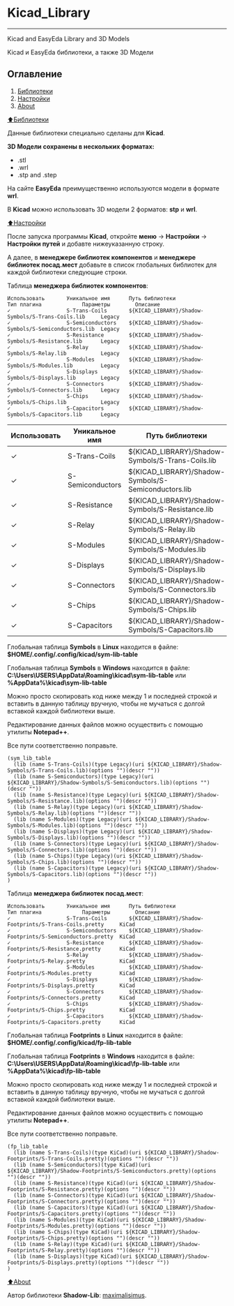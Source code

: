 # Kicad_Library

****************************

Kicad and EasyEda Library and 3D Models

Kicad и EasyEda библиотеки, а также 3D Модели

## Оглавление

1. [Библиотеки](#Библиотеки)
2. [Настройки](#Настройки)
3. [About](#About)

[:arrow_up:Библиотеки](#Библиотеки)

Данные библиотеки специально сделаны для **Kicad**.

**3D Модели сохранены в нескольких форматах:**
* .stl
* .wrl
* .stp and .step

На сайте **EasyEda** преимущественно используются модели в формате **wrl**.

В **Kicad** можно использовать 3D модели 2 форматов: **stp** и **wrl**.

[:arrow_up:Настройки](#Настройки)

После запуска программы **Kicad**, откройте **меню** -> **Настройки** -> **Настройки путей** и добавте нижеуказанную строку.

А далее, в **менеджере библиотек компонентов** и **менеджере библиотек посад.мест** добавьте в список глобальных библиотек для каждой библиотеки следующие строки.

Таблица **менеджера библиотек компонентов**:
```
Использовать       Уникальное имя      Путь библиотеки                                       Тип плагина             Параметры        Описание
✓                  S-Trans-Coils       ${KICAD_LIBRARY}/Shadow-Symbols/S-Trans-Coils.lib     Legacy
✓                  S-Semiconductors    ${KICAD_LIBRARY}/Shadow-Symbols/S-Semiconductors.lib  Legacy
✓                  S-Resistance        ${KICAD_LIBRARY}/Shadow-Symbols/S-Resistance.lib      Legacy
✓                  S-Relay             ${KICAD_LIBRARY}/Shadow-Symbols/S-Relay.lib           Legacy
✓                  S-Modules           ${KICAD_LIBRARY}/Shadow-Symbols/S-Modules.lib         Legacy
✓                  S-Displays          ${KICAD_LIBRARY}/Shadow-Symbols/S-Displays.lib        Legacy
✓                  S-Connectors        ${KICAD_LIBRARY}/Shadow-Symbols/S-Connectors.lib      Legacy
✓                  S-Chips             ${KICAD_LIBRARY}/Shadow-Symbols/S-Chips.lib           Legacy
✓                  S-Capacitors        ${KICAD_LIBRARY}/Shadow-Symbols/S-Capacitors.lib      Legacy
```

| Использовать  | Уникальное имя   | Путь библиотеки                                      | Тип плагина | Параметры | Описание |
| --------------| -----------------| -----------------------------------------------------| ------------| ----------| ---------|
| ✓             | S-Trans-Coils    | ${KICAD_LIBRARY}/Shadow-Symbols/S-Trans-Coils.lib    | Legacy      |           |          |
| ✓             | S-Semiconductors | ${KICAD_LIBRARY}/Shadow-Symbols/S-Semiconductors.lib | Legacy      |           |          |
| ✓             | S-Resistance     | ${KICAD_LIBRARY}/Shadow-Symbols/S-Resistance.lib     | Legacy      |           |          |
| ✓             | S-Relay          | ${KICAD_LIBRARY}/Shadow-Symbols/S-Relay.lib          | Legacy      |           |          |
| ✓             | S-Modules        | ${KICAD_LIBRARY}/Shadow-Symbols/S-Modules.lib        | Legacy      |           |          |
| ✓             | S-Displays       | ${KICAD_LIBRARY}/Shadow-Symbols/S-Displays.lib       | Legacy      |           |          |
| ✓             | S-Connectors     | ${KICAD_LIBRARY}/Shadow-Symbols/S-Connectors.lib     | Legacy      |           |          |
| ✓             | S-Chips          | ${KICAD_LIBRARY}/Shadow-Symbols/S-Chips.lib          | Legacy      |           |          |
| ✓             | S-Capacitors     | ${KICAD_LIBRARY}/Shadow-Symbols/S-Capacitors.lib     | Legacy      |           |          |

Глобальная таблица **Symbols** в **Linux** находится в файле: **$HOME/.config/.config/kicad/sym-lib-table**

Глобальная таблица **Symbols** в **Windows** находится в файле: **C:\Users\USERS\AppData\Roaming\kicad\sym-lib-table** или **%AppData%\kicad\sym-lib-table**

Можно просто скопировать код ниже между 1 и последней строкой и вставить в данную таблицу вручную, чтобы не мучаться с долгой вставкой каждой библиотеки выше.

Редактирование данных файлов можно осуществить с помощью утилиты **Notepad++**.

Все пути соответственно поправьте.
```
(sym_lib_table
  (lib (name S-Trans-Coils)(type Legacy)(uri ${KICAD_LIBRARY}/Shadow-Symbols/S-Trans-Coils.lib)(options "")(descr ""))
  (lib (name S-Semiconductors)(type Legacy)(uri ${KICAD_LIBRARY}/Shadow-Symbols/S-Semiconductors.lib)(options "")(descr ""))
  (lib (name S-Resistance)(type Legacy)(uri ${KICAD_LIBRARY}/Shadow-Symbols/S-Resistance.lib)(options "")(descr ""))
  (lib (name S-Relay)(type Legacy)(uri ${KICAD_LIBRARY}/Shadow-Symbols/S-Relay.lib)(options "")(descr ""))
  (lib (name S-Modules)(type Legacy)(uri ${KICAD_LIBRARY}/Shadow-Symbols/S-Modules.lib)(options "")(descr ""))
  (lib (name S-Displays)(type Legacy)(uri ${KICAD_LIBRARY}/Shadow-Symbols/S-Displays.lib)(options "")(descr ""))
  (lib (name S-Connectors)(type Legacy)(uri ${KICAD_LIBRARY}/Shadow-Symbols/S-Connectors.lib)(options "")(descr ""))
  (lib (name S-Chips)(type Legacy)(uri ${KICAD_LIBRARY}/Shadow-Symbols/S-Chips.lib)(options "")(descr ""))
  (lib (name S-Capacitors)(type Legacy)(uri ${KICAD_LIBRARY}/Shadow-Symbols/S-Capacitors.lib)(options "")(descr ""))
)
```

Таблица **менеджера библиотек посад.мест**:
```
Использовать       Уникальное имя      Путь библиотеки                                             Тип плагина             Параметры        Описание
✓                  S-Trans-Coils       ${KICAD_LIBRARY}/Shadow-Footprints/S-Trans-Coils.pretty     KiCad
✓                  S-Semiconductors    ${KICAD_LIBRARY}/Shadow-Footprints/S-Semiconductors.pretty  KiCad
✓                  S-Resistance        ${KICAD_LIBRARY}/Shadow-Footprints/S-Resistance.pretty      KiCad
✓                  S-Relay             ${KICAD_LIBRARY}/Shadow-Footprints/S-Relay.pretty           KiCad
✓                  S-Modules           ${KICAD_LIBRARY}/Shadow-Footprints/S-Modules.pretty         KiCad
✓                  S-Displays          ${KICAD_LIBRARY}/Shadow-Footprints/S-Displays.pretty        KiCad
✓                  S-Connectors        ${KICAD_LIBRARY}/Shadow-Footprints/S-Connectors.pretty      KiCad
✓                  S-Chips             ${KICAD_LIBRARY}/Shadow-Footprints/S-Chips.pretty           KiCad
✓                  S-Capacitors        ${KICAD_LIBRARY}/Shadow-Footprints/S-Capacitors.pretty      KiCad
```

Глобальная таблица **Footprints** в **Linux** находится в файле: **$HOME/.config/.config/kicad/fp-lib-table**

Глобальная таблица **Footprints** в **Windows** находится в файле: **C:\Users\USERS\AppData\Roaming\kicad\fp-lib-table** или **%AppData%\kicad\fp-lib-table**

Можно просто скопировать код ниже между 1 и последней строкой и вставить в данную таблицу вручную, чтобы не мучаться с долгой вставкой каждой библиотеки выше.

Редактирование данных файлов можно осуществить с помощью утилиты **Notepad++**.

Все пути соответственно поправьте.

```
(fp_lib_table
  (lib (name S-Trans-Coils)(type KiCad)(uri ${KICAD_LIBRARY}/Shadow-Footprints/S-Trans-Coils.pretty)(options "")(descr ""))
  (lib (name S-Semiconductors)(type KiCad)(uri ${KICAD_LIBRARY}/Shadow-Footprints/S-Semiconductors.pretty)(options "")(descr ""))
  (lib (name S-Resistance)(type KiCad)(uri ${KICAD_LIBRARY}/Shadow-Footprints/S-Resistance.pretty)(options "")(descr ""))
  (lib (name S-Connectors)(type KiCad)(uri ${KICAD_LIBRARY}/Shadow-Footprints/S-Connectors.pretty)(options "")(descr ""))
  (lib (name S-Capacitors)(type KiCad)(uri ${KICAD_LIBRARY}/Shadow-Footprints/S-Capacitors.pretty)(options "")(descr ""))
  (lib (name S-Modules)(type KiCad)(uri ${KICAD_LIBRARY}/Shadow-Footprints/S-Modules.pretty)(options "")(descr ""))
  (lib (name S-Chips)(type KiCad)(uri ${KICAD_LIBRARY}/Shadow-Footprints/S-Chips.pretty)(options "")(descr ""))
  (lib (name S-Relay)(type KiCad)(uri ${KICAD_LIBRARY}/Shadow-Footprints/S-Relay.pretty)(options "")(descr ""))
  (lib (name S-Displays)(type KiCad)(uri ${KICAD_LIBRARY}/Shadow-Footprints/S-Displays.pretty)(options "")(descr ""))
)
```


[:arrow_up:About](#About)

Автор библиотеки **Shadow-Lib**: [maximalisimus](https://github.com/maximalisimus).

